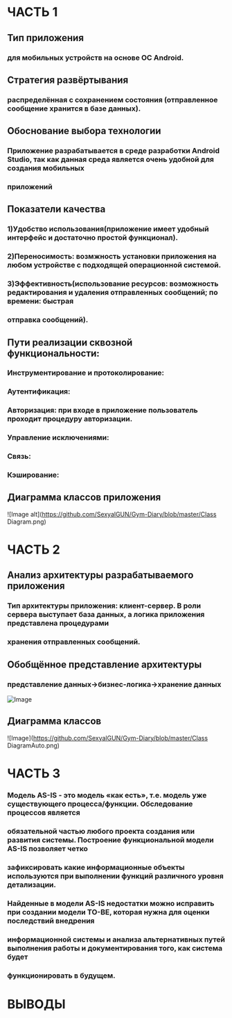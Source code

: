 # ЧАСТЬ 1
## Тип приложения
### для мобильных устройств на основе ОС Android.
## Стратегия развёртывания
### распределённая с сохранением состояния (отправленное сообщение хранится в базе данных).
## Обоснование выбора технологии
### Приложение разрабатывается в среде разработки Android Studio, так как данная среда является очень удобной для создания мобильных
### приложений
## Показатели качества
### 1)Удобство использования(приложение имеет удобный интерфейс и достаточно простой функционал).
### 2)Переносимость: возмжность установки приложения на любом устройстве с подходящей операционной системой.
### 3)Эффективность(использование ресурсов: возможность редактирования и удаления отправленных сообщений; по времени: быстрая
### отправка сообщений).
## Пути реализации сквозной функциональности:
### Инструментирование и протоколирование:
### Аутентификация:
### Авторизация: при входе в приложение пользователь проходит процедуру авторизации.
### Управление исключениями:
### Связь:
### Кэширование:
## Диаграмма классов приложения
![Image alt](https://github.com/SexyalGUN/Gym-Diary/blob/master/Class Diagram.png)

# ЧАСТЬ 2
## Анализ архитектуры разрабатываемого приложения
### Тип архитектуры приложения: клиент-сервер. В роли сервера выступает база данных, а логика приложения представлена процедурами
### хранения отправленных сообщений. 
## Обобщённое представление архитектуры
### представление данных->бизнес-логика->хранение данных
![Image](https://github.com/SexyalGUN/Gym-Diary/blob/master/архитектура.jpg)

## Диаграмма классов
![Image](https://github.com/SexyalGUN/Gym-Diary/blob/master/Class DiagramAuto.png)

# ЧАСТЬ 3
### Модель AS-IS - это модель «как есть», т.е. модель уже существующего процесса/функции. Обследование процессов является
### обязательной частью любого проекта создания или развития системы. Построение функциональной модели AS-IS позволяет четко
### зафиксировать какие информационные объекты используются при выполнении функций различного уровня детализации.
### Найденные в модели AS-IS недостатки можно исправить при создании модели ТО-ВЕ, которая нужна для оценки последствий внедрения
### информационной системы и анализа альтернативных путей выполнения работы и документирования того, как система будет
### функционировать в будущем.

# ВЫВОДЫ

